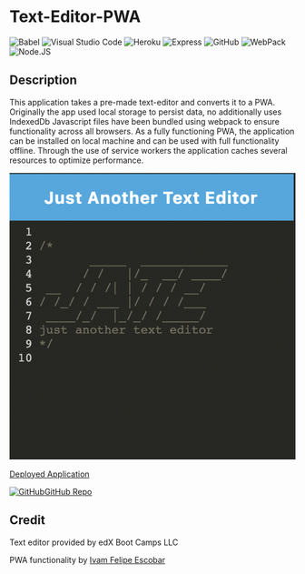 # Text-Editor-PWA
  
  ![Babel](https://img.shields.io/badge/Babel-F9DC3e?style=for-the-badge&logo=babel&logoColor=black)
  ![Visual Studio Code](https://img.shields.io/badge/Visual_Studio_Code-0078D4?style=for-the-badge&logo=visual%20studio%20code&logoColor=white)
  ![Heroku](https://img.shields.io/badge/Heroku-430098?style=for-the-badge&logo=heroku&logoColor=white)
  ![Express](https://img.shields.io/badge/Express.js-404D59?style=for-the-badge)
  ![GitHub](https://img.shields.io/badge/GitHub-100000?style=for-the-badge&logo=github&logoColor=white)
  ![WebPack](https://img.shields.io/badge/Webpack-8DD6F9?style=for-the-badge&logo=Webpack&logoColor=white)
  ![Node.JS](https://img.shields.io/badge/Node.js-43853D?style=for-the-badge&logo=node.js&logoColor=white)
  
  ## Description
  
 This application takes a pre-made text-editor and converts it to a PWA. Originally the app used local storage to persist data, no additionally uses IndexedDb
 Javascript files have been bundled using webpack to ensure functionality across all browsers. As a fully functioning PWA, the application can be installed on local machine
 and can be used with full functionality offline. Through the use of service workers the application caches several resources to optimize performance.
 
 [![Application Screen Shot](./screenshot.png)](https://just-another-text-editor-pwa.herokuapp.com/)
 
 [Deployed Application](https://just-another-text-editor-pwa.herokuapp.com/)
 
  [![GitHub](https://img.shields.io/badge/GitHub-100000?style=for-the-badge&logo=github&logoColor=white)](https://github.com/IvanFelipeEscobar/Text-Editor-PWA)[GitHub Repo](https://github.com/IvanFelipeEscobar/Text-Editor-PWA)
 
 
 
 ## Credit
 
 Text editor provided by edX Boot Camps LLC
 
 PWA functionality by [Ivam Felipe Escobar](https://github.com/IvanFelipeEscobar)
 

